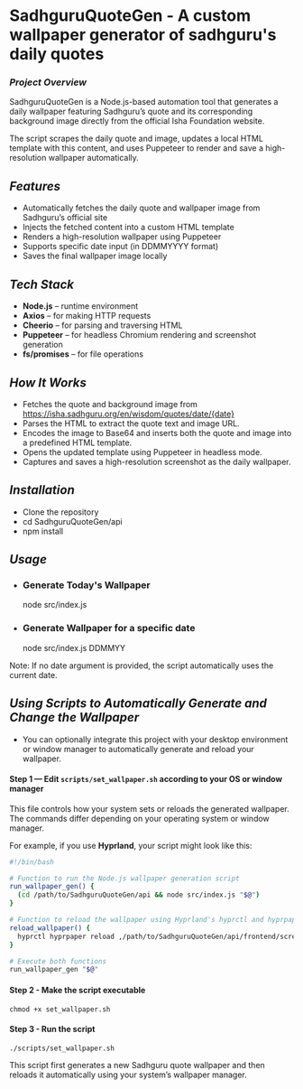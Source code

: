 # **SadhguruQuoteGen - A custom wallpaper generator of sadhguru's daily quotes** #

### **_Project Overview_** ###
SadhguruQuoteGen is a Node.js-based automation tool that generates a daily wallpaper featuring Sadhguru’s quote and its corresponding background image directly from the official Isha Foundation website.

The script scrapes the daily quote and image, updates a local HTML template with this content, and uses Puppeteer to render and save a high-resolution wallpaper automatically.

## **_Features_** ##

* Automatically fetches the daily quote and wallpaper image from Sadhguru’s official site  
* Injects the fetched content into a custom HTML template  
* Renders a high-resolution wallpaper using Puppeteer  
* Supports specific date input (in DDMMYYYY format)  
* Saves the final wallpaper image locally  

## **_Tech Stack_** ##

* **Node.js** – runtime environment
* **Axios** – for making HTTP requests
* **Cheerio** – for parsing and traversing HTML
* **Puppeteer** – for headless Chromium rendering and screenshot generation
* **fs/promises** – for file operations

## **_How It Works_** ##

* Fetches the quote and background image from https://isha.sadhguru.org/en/wisdom/quotes/date/{date}
* Parses the HTML to extract the quote text and image URL.
* Encodes the image to Base64 and inserts both the quote and image into a predefined HTML template.
* Opens the updated template using Puppeteer in headless mode.
* Captures and saves a high-resolution screenshot as the daily wallpaper.

## **_Installation_** ##

* Clone the repository
* cd SadhguruQuoteGen/api
* npm install

## **_Usage_** ##

* ### **Generate Today's Wallpaper** ###
    node src/index.js

* ### **Generate Wallpaper for a specific date** ###
    node src/index.js DDMMYY

Note: If no date argument is provided, the script automatically uses the current
date.

## **_Using Scripts to Automatically Generate and Change the Wallpaper_** ##

* You can optionally integrate this project with your desktop environment or window manager to automatically generate and reload your wallpaper.

#### Step 1 — Edit `scripts/set_wallpaper.sh` according to your OS or window manager ####

This file controls how your system sets or reloads the generated wallpaper.  
The commands differ depending on your operating system or window manager.

For example, if you use **Hyprland**, your script might look like this:

```bash
#!/bin/bash

# Function to run the Node.js wallpaper generation script
run_wallpaper_gen() {
  (cd /path/to/SadhguruQuoteGen/api && node src/index.js "$@")
}

# Function to reload the wallpaper using Hyprland's hyprctl and hyprpaper
reload_wallpaper() {
  hyprctl hyprpaper reload ,/path/to/SadhguruQuoteGen/api/frontend/screenshot.png
}

# Execute both functions
run_wallpaper_gen "$@"
```
#### Step 2 - Make the script executable ####

```
chmod +x set_wallpaper.sh
```

#### Step 3 - Run the script ####

```
./scripts/set_wallpaper.sh
```

This script first generates a new Sadhguru quote wallpaper and then reloads it automatically using your system’s wallpaper manager.

